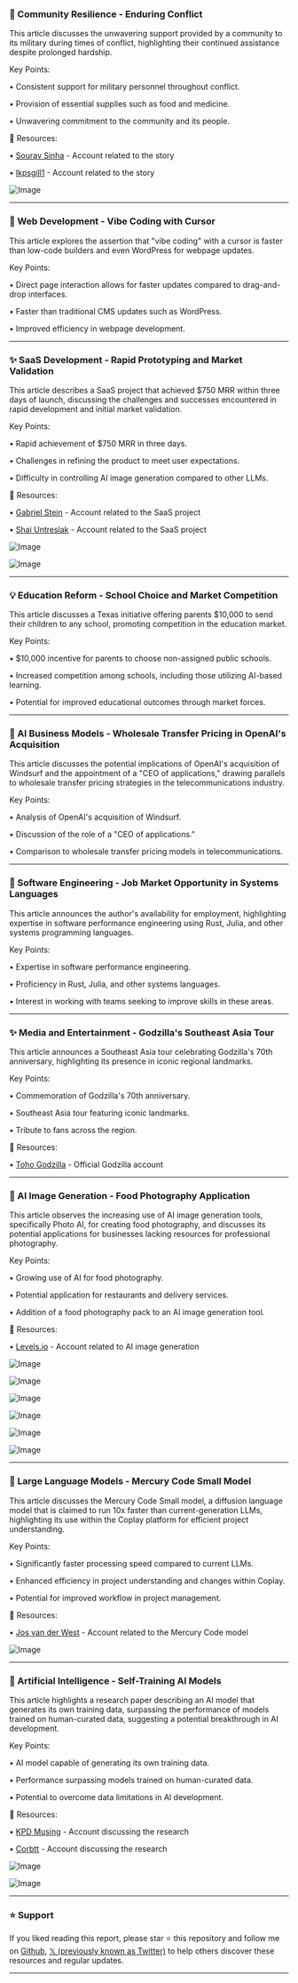 ### 🤖  Community Resilience -  Enduring Conflict

This article discusses the unwavering support provided by a community to its military during times of conflict, highlighting their continued assistance despite prolonged hardship.

Key Points:

• Consistent support for military personnel throughout conflict.


• Provision of essential supplies such as food and medicine.


• Unwavering commitment to the community and its people.


🔗 Resources:

• [Sourav Sinha](https://x.com/sourav_sinha) -  Account related to the story


• [Ikpsgill1](https://x.com/ikpsgill1) -  Account related to the story


![Image](https://pbs.twimg.com/amplify_video_thumb/1921058348201390080/img/UlzCk7hJsUq266Z4.jpg)


---

### 🚀  Web Development - Vibe Coding with Cursor

This article explores the assertion that "vibe coding" with a cursor is faster than low-code builders and even WordPress for webpage updates.

Key Points:

• Direct page interaction allows for faster updates compared to drag-and-drop interfaces.


•  Faster than traditional CMS updates such as WordPress.


• Improved efficiency in webpage development.



---

### ✨ SaaS Development - Rapid Prototyping and Market Validation

This article describes a SaaS project that achieved $750 MRR within three days of launch, discussing the challenges and successes encountered in rapid development and initial market validation.

Key Points:

• Rapid achievement of $750 MRR in three days.


• Challenges in refining the product to meet user expectations.


• Difficulty in controlling AI image generation compared to other LLMs.



🔗 Resources:

• [Gabriel Stein](https://x.com/gabrielste1n) - Account related to the SaaS project


• [Shai Untreslak](https://x.com/shaiunterslak) - Account related to the SaaS project


![Image](https://pbs.twimg.com/media/GqjIeCpbsAAZ27w?format=jpg&name=small)


![Image](https://pbs.twimg.com/amplify_video_thumb/1919890173128851456/img/nDYiYY5FV6hOtyt6?format=jpg&name=240x240)


---

### 💡 Education Reform - School Choice and Market Competition

This article discusses a Texas initiative offering parents $10,000 to send their children to any school, promoting competition in the education market.

Key Points:

• $10,000 incentive for parents to choose non-assigned public schools.


• Increased competition among schools, including those utilizing AI-based learning.


• Potential for improved educational outcomes through market forces.


---

### 🤖  AI Business Models - Wholesale Transfer Pricing in OpenAI's Acquisition

This article discusses the potential implications of OpenAI's acquisition of Windsurf and the appointment of a "CEO of applications," drawing parallels to wholesale transfer pricing strategies in the telecommunications industry.

Key Points:

• Analysis of OpenAI's acquisition of Windsurf.


• Discussion of the role of a "CEO of applications."


• Comparison to wholesale transfer pricing models in telecommunications.


---

### 🤖  Software Engineering - Job Market Opportunity in Systems Languages

This article announces the author's availability for employment, highlighting expertise in software performance engineering using Rust, Julia, and other systems programming languages.

Key Points:

• Expertise in software performance engineering.


• Proficiency in Rust, Julia, and other systems languages.


• Interest in working with teams seeking to improve skills in these areas.


---

### ✨  Media and Entertainment - Godzilla's Southeast Asia Tour

This article announces a Southeast Asia tour celebrating Godzilla's 70th anniversary, highlighting its presence in iconic regional landmarks.

Key Points:

• Commemoration of Godzilla's 70th anniversary.


• Southeast Asia tour featuring iconic landmarks.


• Tribute to fans across the region.


🔗 Resources:


• [Toho Godzilla](https://x.com/Godzilla_Toho) - Official Godzilla account



---

### 🚀  AI Image Generation - Food Photography Application

This article observes the increasing use of AI image generation tools, specifically Photo AI, for creating food photography, and discusses its potential applications for businesses lacking resources for professional photography.

Key Points:

• Growing use of AI for food photography.


• Potential application for restaurants and delivery services.


• Addition of a food photography pack to an AI image generation tool.



🔗 Resources:

• [Levels.io](https://x.com/levelsio) - Account related to AI image generation


![Image](https://pbs.twimg.com/media/GqjB7_QW4AARZSB?format=jpg&name=small)


![Image](https://pbs.twimg.com/media/GqjDCkYWYAAbm7n?format=jpg&name=360x360)


![Image](https://pbs.twimg.com/media/GqjDEyPWgAA68oP?format=jpg&name=small)


![Image](https://pbs.twimg.com/media/GpZ09XmWkAErYFn?format=jpg&name=240x240)


![Image](https://pbs.twimg.com/media/GpZ1Ak9WwAAL2YE?format=jpg&name=120x120)


![Image](https://pbs.twimg.com/media/GpZ1AlFXIAAvOxy?format=jpg&name=120x120)


---

### 🤖  Large Language Models - Mercury Code Small Model

This article discusses the Mercury Code Small model, a diffusion language model that is claimed to run 10x faster than current-generation LLMs, highlighting its use within the Coplay platform for efficient project understanding.

Key Points:

• Significantly faster processing speed compared to current LLMs.


• Enhanced efficiency in project understanding and changes within Coplay.


• Potential for improved workflow in project management.


🔗 Resources:

• [Jos van der West](https://x.com/JosvdWest) - Account related to the Mercury Code model


![Image](https://pbs.twimg.com/amplify_video_thumb/1920974778103730176/img/rwTE09WrNbkLTWGb.jpg)


---

### 🤖  Artificial Intelligence - Self-Training AI Models

This article highlights a research paper describing an AI model that generates its own training data, surpassing the performance of models trained on human-curated data, suggesting a potential breakthrough in AI development.

Key Points:

• AI model capable of generating its own training data.


• Performance surpassing models trained on human-curated data.


• Potential to overcome data limitations in AI development.


🔗 Resources:

• [KPD Musing](https://x.com/kpd_musing) - Account discussing the research


• [Corbtt](https://x.com/corbtt) - Account discussing the research


![Image](https://pbs.twimg.com/media/GqcFXM4W4AAl7P9?format=png&name=small)


![Image](https://pbs.twimg.com/media/GqTtYrMWkAIYtfM?format=jpg&name=240x240)


---

### ⭐️ Support

If you liked reading this report, please star ⭐️ this repository and follow me on [Github](https://github.com/Drix10), [𝕏 (previously known as Twitter)](https://x.com/DRIX_10_) to help others discover these resources and regular updates.

---